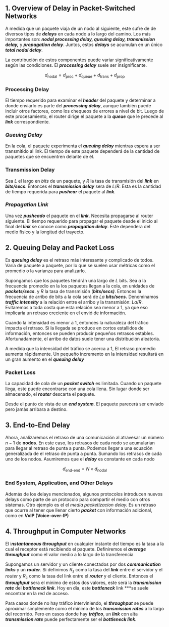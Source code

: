 ## 1. Overview of Delay in Packet-Switched Networks

A medida que un paquete viaja de un nodo al siguiente, este sufre de de diversos tipos de ***delays*** en cada nodo a lo largo del camino. Los más importantes son: ***nodal processing delay, queuing delay, transmission delay,*** y ***propagation delay***. Juntos, estos ***delays*** se acumulan en un único ***total nodal delay***.

La contribución de estos componentes puede variar significativamente según las condiciones. El ***processing delay*** suele ser insignificante.

$$
d_{\text{nodal}} = d_{\text{proc}} + d_{\text{queue}} + d_{\text{trans}} + d_{\text{prop}}
$$

### Processing Delay

El tiempo requerido para examinar el ***header*** del paquete y determinar a donde enviarlo es parte del ***processing delay***, aunque también puede incluir otros factores, como los chequeos de errores a nivel de bit. Luego de este procesamiento, el router dirige el paquete a la ***queue*** que le precede al ***link*** correspondiente.

### *Queuing Delay*

En la cola, el paquete experimenta el ***queuing delay*** mientras espera a ser transmitido al link. El tiempo de este paquete dependerá de la cantidad de paquetes que se encuentren delante de él.

### Transmission Delay

Sea $L$ el largo en *bits* de un paquete, y $R$ la tasa de transmisión del ***link*** en ***bits/secs***. Entonces el ***transmission delay*** sera de $L/R$. Esta es la cantidad de tiempo requerida para ***pushear*** el paquete al ***link***.

### ***Propagation Link***

Una vez ***pusheado*** el paquete en el ***link***. Necesita propagarse al router siguiente. El tiempo requerido para propagar el paquete desde el inicio al final del ***link*** se conoce como ***propagation delay***. Este dependera del medio fisico y la longitud del trayecto.

## 2. Queuing Delay and Packet Loss

Es ***queuing delay*** es el retraso más interesante y complicado de todos. Varía de paquete a paquete, por lo que se suelen usar métricas como el promedio o la varianza para analizarlo.

Supongamos que los paquetes tendrán una largo de $L$ bits. Sea $a$ la frecuencia promedio en la los paquetes llegan a la cola, en unidades de ***packets/secs***. y $R$ la tasa de transmisión (***bits/secs)***. Entonces la frecuencia de arribo de bits a la cola será de $La$ ***bits/secs.*** Denominamos ***traffic intensity*** a la relación entre el arribo y la transmisión: $La/R$. Evitaremos a toda costa que esta relación sea menor a 1, ya que eso implicaría un retraso creciente en el envió de información.

Cuando la intensidad es menor a 1, entonces la naturaleza del tráfico impacta el retraso. Si la llegada se produce en cortos estallidos de información, entonces se pueden producir pequeños retrasos estables. Afortunadamente, el arribo de datos suele tener una distribución aleatoria.

A medida que la intensidad del tráfico se acerca a 1, El retraso promedio aumenta rápidamente. Un pequeño incremento en la intensidad resultará en un gran aumento en el ***queuing*** ***delay***

### Packet Loss

La capacidad de cola de un ***packet switch*** es limitada. Cuando un paquete llega, este puede encontrarse con una cola llena. Sin lugar donde ser almacenado, el ***router*** descarta el paquete.

Desde el punto de vista de un ***end system***. El paquete parecerá ser enviado pero jamás arribara a destino.

## 3. End-to-End Delay

Ahora, analizaremos el retraso de una comunicación al atravesar un número $n{-}1$ de **nodos**. En este caso, los retrasos de cada nodo se acumularian para llegar al retraso de punta a punta. Podemos llegar a una ecuación generalizada de el retraso de punta a punta. Sumando los retrasos de cada uno de los nodos. Asumiremos que el ***delay*** es constante en cada nodo

$$
d_{\text{end-end}} = N\times d_{\text{nodal}}
$$

### End System, Application, and Other Delays

Además de los delays mencionados, algunos protocolos introducen nuevos delays como parte de un protocolo para compartir el medio con otros sistemas. Otro ejemplo es el el *media packetizacion delay.* Es un retraso que ocurre al tener que llenar cierto ***packet*** con información adicional, como en **VoIP (Voice-over-IP)**

## 4. Throughput in Computer Networks

El i***nstantaneous throughput*** en cualquier instante del tiempo es la tasa a la cual el receptor está recibiendo el paquete. Definiremos el ***average throughput*** como el valor medio a lo largo de la transferencia

Supongamos un servidor y un cliente conectados por dos ***communication links*** y un ***router***. Si definimos $R_s$ como la tasa del ***link*** entre el servidor y el *router* y $R_c$ como la tasa del link entre el ***router*** y el cliente. Entonces el ***throughput*** sera el minimo de estos dos valores, este será la ***transmission rate*** del ***bottleneck link***. Hoy en día, este ***bottleneck*** link ***se suele encontrar en la red de acceso.

Para casos donde no hay tráfico interviniendo, el ***throughput*** se puede aproximar simplemente como el mínimo de los ***transmission rates*** a lo largo del recorrido. Pero en casos donde hay ***tráfico***, un ***link*** con alta ***transmission rate*** puede perfectamente ser el ***bottleneck link***.
